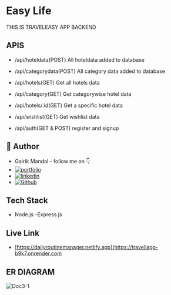 # Easy Life

THIS IS TRAVELEASY APP BACKEND

## APIS
- /api/hoteldata(POST)
All hoteldata added to database

- /api/categorydata(POST)
All category data added to database

- /api/hotels(GET)
Get all hotels data

- /api/category(GET)
Get categorywise hotel data

- /api/hotels/:id(GET)
Get a specific hotel data

- /api/wishlist(GET)
Get wishlist data

- /api/auth(GET & POST)
register and signup



## 🔗 Author
-   Gairik Mandal - follow me on 👇
- [![portfolio](https://img.shields.io/badge/my_portfolio-000?style=for-the-badge&logo=ko-fi&logoColor=white)](https://katherineoelsner.com/)
- [![linkedin](https://img.shields.io/badge/linkedin-0A66C2?style=for-the-badge&logo=linkedin&logoColor=white)](https://www.linkedin.com/in/gairik-mandal-a38aa0171/)
- [![Github](https://img.shields.io/badge/github-1DA1F2?style=for-the-badge&logo=github&logoColor=white)](https://github.com/gairik99/)


##  Tech Stack
- Node.js
-Express.js
## Live Link

- [https://dailyroutinemanager.netlify.app](https://travellapp-b9k7.onrender.com




##  ER DIAGRAM

![Doc3-1](https://github.com/user-attachments/assets/fbfed5c4-ba59-4a65-a9bf-6236b4acccf1)
